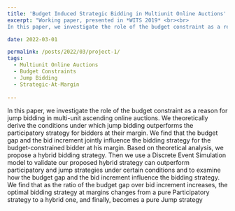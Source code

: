 ```yaml
---
title: 'Budget Induced Strategic Bidding in Multiunit Online Auctions'
excerpt: "Working paper, presented in *WITS 2019* <br><br> 
In this paper, we investigate the role of the budget constraint as a reason for jump bidding in multi-unit ascending online auctions. We theoretically derive the conditions under which jump bidding outperforms the participatory strategy for bidders at their margin. We find that the budget gap and the bid increment jointly influence the bidding strategy for the budget-constrained bidder at his margin. Based on theoretical analysis, we propose a hybrid bidding strategy. Then we use a Discrete Event Simulation model to validate our proposed hybrid strategy can outperform participatory and jump strategies under certain conditions and to examine how the budget gap and the bid increment influence the bidding strategy. We find that as the ratio of the budget gap over bid increment increases, the optimal bidding strategy at margins changes from a pure Participatory strategy to a hybrid one, and finally, becomes a pure Jump strategy."

date: 2022-03-01

permalink: /posts/2022/03/project-1/
tags:
  - Multiunit Online Auctions
  - Budget Constraints
  - Jump Bidding
  - Strategic-At-Margin  
  
---
```


In this paper, we investigate the role of the budget constraint as a reason for jump bidding in multi-unit ascending online auctions. We theoretically derive the conditions under which jump bidding outperforms the participatory strategy for bidders at their margin. We find that the budget gap and the bid increment jointly influence the bidding strategy for the budget-constrained bidder at his margin. Based on theoretical analysis, we propose a hybrid bidding strategy. Then we use a Discrete Event Simulation model to validate our proposed hybrid strategy can outperform participatory and jump strategies under certain conditions and to examine how the budget gap and the bid increment influence the bidding strategy. We find that as the ratio of the budget gap over bid increment increases, the optimal bidding strategy at margins changes from a pure Participatory strategy to a hybrid one, and finally, becomes a pure Jump strategy